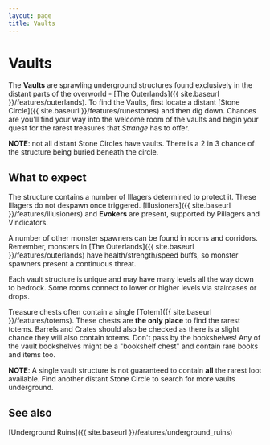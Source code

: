```yaml
---
layout: page
title: Vaults
---
```


# Vaults

The **Vaults** are sprawling underground structures found exclusively in the distant parts of the overworld - [The Outerlands]({{ site.baseurl }}/features/outerlands). To find the Vaults, first locate a distant [Stone Circle]({{ site.baseurl }}/features/runestones) and then dig down.  Chances are you'll find your way into the welcome room of the vaults and begin your quest for the rarest treasures that *Strange* has to offer.

**NOTE**: not all distant Stone Circles have vaults.  There is a 2 in 3 chance of the structure being buried beneath the circle.

## What to expect

The structure contains a number of Illagers determined to protect it.  These Illagers do not despawn once triggered.  [Illusioners]({{ site.baseurl }}/features/illusioners) and **Evokers** are present, supported by Pillagers and Vindicators.

A number of other monster spawners can be found in rooms and corridors. Remember, monsters in [The Outerlands]({{ site.baseurl }}/features/outerlands) have health/strength/speed buffs, so monster spawners present a continuous threat.

Each vault structure is unique and may have many levels all the way down to bedrock.  Some rooms connect to lower or higher levels via staircases or drops.

Treasure chests often contain a single [Totem]({{ site.baseurl }}/features/totems).  These chests are **the only place** to find the rarest totems.  Barrels and Crates should also be checked as there is a slight chance they will also contain totems.  Don't pass by the bookshelves!  Any of the vault bookshelves might be a "bookshelf chest" and contain rare books and items too.

**NOTE**: A single vault structure is not guaranteed to contain **all** the rarest loot available.  Find another distant Stone Circle to search for more vaults underground.

## See also

[Underground Ruins]({{ site.baseurl }}/features/underground_ruins)
